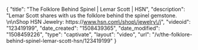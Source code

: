 {
    "title": "The Folklore Behind Spinel | Lemar Scott | HSN",
    "description": "Lemar Scott shares with us the folklore behind the spinel gemstone. \n\nShop HSN Jewelry: https:\/\/www.hsn.com\/shop\/jewelry\/j",
    "videoid": "123419199",
    "date_created": "1508439365",
    "date_modified": "1508459226",
    "type": "captivate",
    "layout": "video",
    "url": "\/v\/the-folklore-behind-spinel-lemar-scott-hsn\/123419199"
}